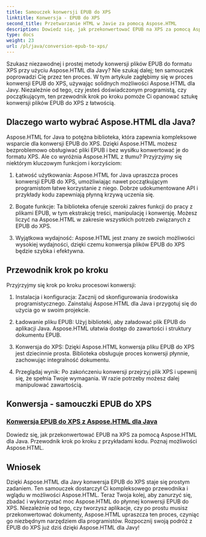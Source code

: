 ```yaml
---
title: Samouczek konwersji EPUB do XPS
linktitle: Konwersja - EPUB do XPS
second_title: Przetwarzanie HTML w Javie za pomocą Aspose.HTML
description: Dowiedz się, jak przekonwertować EPUB na XPS za pomocą Aspose.HTML dla Java. Uzyskaj przewodnik krok po kroku i przykłady kodu, eksplorując możliwości Aspose.HTML w tych samouczkach.
type: docs
weight: 23
url: /pl/java/conversion-epub-to-xps/
---
```


Szukasz niezawodnej i prostej metody konwersji plików EPUB do formatu XPS przy użyciu Aspose.HTML dla Javy? Nie szukaj dalej; ten samouczek poprowadzi Cię przez ten proces. W tym artykule zagłębimy się w proces konwersji EPUB do XPS, używając solidnych możliwości Aspose.HTML dla Javy. Niezależnie od tego, czy jesteś doświadczonym programistą, czy początkującym, ten przewodnik krok po kroku pomoże Ci opanować sztukę konwersji plików EPUB do XPS z łatwością.

## Dlaczego warto wybrać Aspose.HTML dla Java?

Aspose.HTML for Java to potężna biblioteka, która zapewnia kompleksowe wsparcie dla konwersji EPUB do XPS. Dzięki Aspose.HTML możesz bezproblemowo obsługiwać pliki EPUB i bez wysiłku konwertować je do formatu XPS. Ale co wyróżnia Aspose.HTML z tłumu? Przyjrzyjmy się niektórym kluczowym funkcjom i korzyściom:

1. Łatwość użytkowania: Aspose.HTML for Java upraszcza proces konwersji EPUB do XPS, umożliwiając nawet początkującym programistom łatwe korzystanie z niego. Dobrze udokumentowane API i przykłady kodu zapewniają płynną krzywą uczenia się.

2. Bogate funkcje: Ta biblioteka oferuje szeroki zakres funkcji do pracy z plikami EPUB, w tym ekstrakcję treści, manipulację i konwersję. Możesz liczyć na Aspose.HTML w zakresie wszystkich potrzeb związanych z EPUB do XPS.

3. Wyjątkowa wydajność: Aspose.HTML jest znany ze swoich możliwości wysokiej wydajności, dzięki czemu konwersja plików EPUB do XPS będzie szybka i efektywna.

## Przewodnik krok po kroku

Przyjrzyjmy się krok po kroku procesowi konwersji:

1. Instalacja i konfiguracja: Zacznij od skonfigurowania środowiska programistycznego. Zainstaluj Aspose.HTML dla Java i przygotuj się do użycia go w swoim projekcie.

2. Ładowanie pliku EPUB: Użyj biblioteki, aby załadować plik EPUB do aplikacji Java. Aspose.HTML ułatwia dostęp do zawartości i struktury dokumentu EPUB.

3. Konwersja do XPS: Dzięki Aspose.HTML konwersja pliku EPUB do XPS jest dziecinnie prosta. Biblioteka obsługuje proces konwersji płynnie, zachowując integralność dokumentu.

4. Przeglądaj wynik: Po zakończeniu konwersji przejrzyj plik XPS i upewnij się, że spełnia Twoje wymagania. W razie potrzeby możesz dalej manipulować zawartością.

## Konwersja - samouczki EPUB do XPS
### [Konwersja EPUB do XPS z Aspose.HTML dla Java](./convert-epub-to-xps/)
Dowiedz się, jak przekonwertować EPUB na XPS za pomocą Aspose.HTML dla Java. Przewodnik krok po kroku z przykładami kodu. Poznaj możliwości Aspose.HTML.

## Wniosek

Dzięki Aspose.HTML dla Javy konwersja EPUB do XPS staje się prostym zadaniem. Ten samouczek dostarczył Ci kompleksowego przewodnika i wglądu w możliwości Aspose.HTML. Teraz Twoja kolej, aby zanurzyć się, zbadać i wykorzystać moc Aspose.HTML do płynnej konwersji EPUB do XPS. Niezależnie od tego, czy tworzysz aplikacje, czy po prostu musisz przekonwertować dokumenty, Aspose.HTML upraszcza ten proces, czyniąc go niezbędnym narzędziem dla programistów. Rozpocznij swoją podróż z EPUB do XPS już dziś dzięki Aspose.HTML dla Javy!